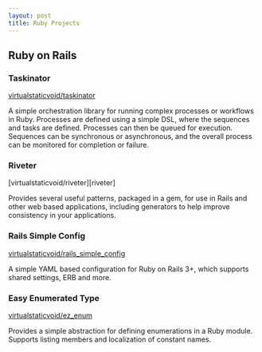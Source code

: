 ```yaml
---
layout: post
title: Ruby Projects
---
```


## Ruby on Rails

### Taskinator

[virtualstaticvoid/taskinator][taskinator]

A simple orchestration library for running complex processes or workflows in Ruby. Processes are defined
using a simple DSL, where the sequences and tasks are defined. Processes can then be queued for execution.
Sequences can be synchronous or asynchronous, and the overall process can be monitored for completion or failure.

### Riveter

[virtualstaticvoid/riveter][riveter]

Provides several useful patterns, packaged in a gem, for use in Rails and other web based applications,
including generators to help improve consistency in your applications.

### Rails Simple Config

[virtualstaticvoid/rails_simple_config][rails_simple_config]

A simple YAML based configuration for Ruby on Rails 3+, which supports shared settings, ERB and more.

### Easy Enumerated Type

[virtualstaticvoid/ez_enum][ez_enum]

Provides a simple abstraction for defining enumerations in a Ruby module. Supports listing members and
localization of constant names.

<!-- links -->

[eventinator]: https://github.com/virtualstaticvoid/eventinator
[ez_enum]: https://github.com/virtualstaticvoid/ez_enum
[rails_simple_config]: https://github.com/virtualstaticvoid/rails_simple_config
[taskinator]: https://github.com/virtualstaticvoid/taskinator
